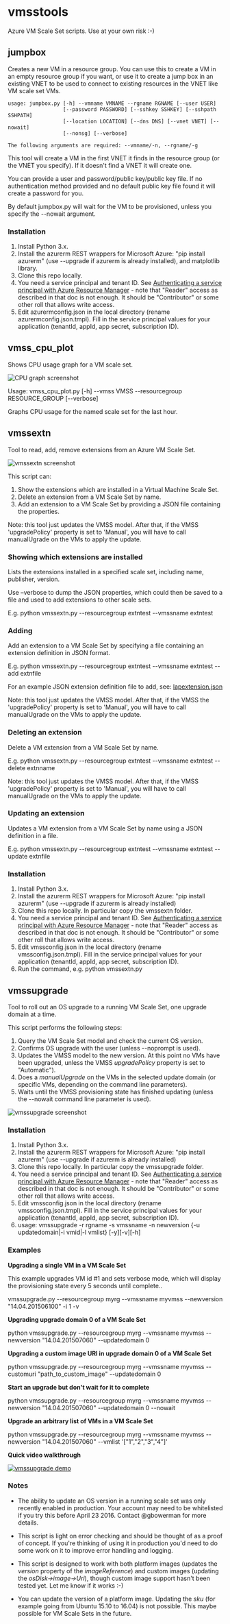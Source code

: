 # vmsstools
Azure VM Scale Set scripts. Use at your own risk :-)

## jumpbox

Creates a new VM in a resource group. You can use this to create a VM in an empty resource group if you want, or use it to create a jump box in an existing VNET to be used to connect to existing resources in the VNET like VM scale set VMs.

```
usage: jumpbox.py [-h] --vmname VMNAME --rgname RGNAME [--user USER]
                  [--password PASSWORD] [--sshkey SSHKEY] [--sshpath SSHPATH]
                  [--location LOCATION] [--dns DNS] [--vnet VNET] [--nowait]
                  [--nonsg] [--verbose]
                  
The following arguments are required: --vmname/-n, --rgname/-g
```

This tool will create a VM in the first VNET it finds in the resource group (or the VNET you specify). If it doesn't find a VNET it will create one.

You can provide a user and password/public key/public key file. If no authentication method provided and no default public key file found it will create a password for you.

By default jumpbox.py will wait for the VM to be provisioned, unless you specify the --nowait argument.

### Installation
  1. Install Python 3.x.
  2. Install the azurerm REST wrappers for Microsoft Azure: "pip install azurerm" (use --upgrade if azurerm is already installed), and matplotlib library.
  3. Clone this repo locally. 
  4. You need a service principal and tenant ID. See [Authenticating a service principal with Azure Resource Manager](https://azure.microsoft.com/en-us/documentation/articles/resource-group-authenticate-service-principal/) - note that "Reader" access as described in that doc is not enough. It should be "Contributor" or some other roll that allows write access.
  6. Edit azurermconfig.json in the local directory (rename azurermconfig.json.tmpl). Fill in the service principal values for your application (tenantId, appId, app secret, subscription ID).

## vmss_cpu_plot

Shows CPU usage graph for a VM scale set.

![CPU graph screenshot](./docs/cpu_graph.png)

Usage: vmss_cpu_plot.py [-h] --vmss VMSS --resourcegroup RESOURCE_GROUP [--verbose]

Graphs CPU usage for the named scale set for the last hour.

## vmssextn

Tool to read, add, remove extensions from an Azure VM Scale Set.

![vmssextn screenshot](./docs/vmssextn_show.png)

This script can:

  1. Show the extensions which are installed in a Virtual Machine Scale Set.
  2. Delete an extension from a VM Scale Set by name.
  3. Add an extension to a VM Scale Set by providing a JSON file containing the properties.
  
Note: this tool just updates the VMSS model. After that, if the VMSS 'upgradePolicy' property is set to 'Manual', you will have to call manualUgrade on the VMs to apply the update.

### Showing which extensions are installed

Lists the extensions installed in a specified scale set, including name, publisher, version. 

Use –verbose to dump the JSON properties, which could then be saved to a file and used to add extensions to other scale sets.

E.g. python vmssextn.py --resourcegroup extntest --vmssname extntest

### Adding 

Add an extension to a VM Scale Set by specifying a file containing an extension definition in JSON format.

E.g. python vmssextn.py --resourcegroup extntest --vmssname extntest --add extnfile

For an example JSON extension definition file to add, see: [lapextension.json](./lapextension.json)

Note: this tool just updates the VMSS model. After that, if the VMSS the 'upgradePolicy' property is set to 'Manual', you will have to call manualUgrade on the VMs to apply the update.

### Deleting an extension

Delete a VM extension from a VM Scale Set by name.

E.g. python vmssextn.py --resourcegroup extntest --vmssname extntest --delete extnname

Note: this tool just updates the VMSS model. After that, if the VMSS 'upgradePolicy' property is set to 'Manual', you will have to call manualUgrade on the VMs to apply the update.

### Updating an extension

Updates a VM extension from a VM Scale Set by name using a JSON definition in a file.

E.g. python vmssextn.py --resourcegroup extntest --vmssname extntest --update extnfile 



### Installation

  1. Install Python 3.x.
  2. Install the azurerm REST wrappers for Microsoft Azure: "pip install azurerm" (use --upgrade if azurerm is already installed)
  3. Clone this repo locally. In particular copy the vmssextn folder.
  4. You need a service principal and tenant ID. See [Authenticating a service principal with Azure Resource Manager](https://azure.microsoft.com/en-us/documentation/articles/resource-group-authenticate-service-principal/) - note that "Reader" access as described in that doc is not enough. It should be "Contributor" or some other roll that allows write access.
  6. Edit vmssconfig.json in the local directory (rename vmssconfig.json.tmpl). Fill in the service principal values for your application (tenantId, appId, app secret, subscription ID).
  7. Run the command, e.g. python vmssextn.py
  
## vmssupgrade

Tool to roll out an OS upgrade to a running VM Scale Set, one upgrade domain at a time. 

This script performs the following steps:

  1. Query the VM Scale Set model and check the current OS version.
  2. Confirms OS upgrade with the user (unless --noprompt is used).
  3. Updates the VMSS model to the new version. At this point no VMs have been upgraded, unless the VMSS _upgradePolicy_ property is set to "Automatic").
  4. Does a _manualUpgrade_ on the VMs in the selected update domain (or specific VMs, depending on the command line parameters).
  5. Waits until the VMSS provisioning state has finished updating (unless the --nowait command line parameter is used).

![vmssupgrade screenshot](./docs/vmssupgrade-screenshot.png)

### Installation
  1. Install Python 3.x.
  2. Install the azurerm REST wrappers for Microsoft Azure: "pip install azurerm" (use --upgrade if azurerm is already installed)
  3. Clone this repo locally. In particular copy the vmssupgrade folder.
  4. You need a service principal and tenant ID. See [Authenticating a service principal with Azure Resource Manager](https://azure.microsoft.com/en-us/documentation/articles/resource-group-authenticate-service-principal/) - note that "Reader" access as described in that doc is not enough. It should be "Contributor" or some other roll that allows write access.
  6. Edit vmssconfig.json in the local directory (rename vmssconfig.json.tmpl). Fill in the service principal values for your application (tenantId, appId, app secret, subscription ID).
  7. usage: vmssupgrade -r rgname -s vmssname -n newversion {-u updatedomain|-i vmid|-l vmlist} [-y][-v][-h]
  
### Examples
  
**Upgrading a single VM in a VM Scale Set** 
  
This example upgrades VM id #1 and sets verbose mode, which will display the provisioning state every 5 seconds until complete..
  
vmssupgrade.py --resourcegroup myrg --vmssname myvmss --newversion "14.04.201506100" -i 1 -v

**Upgrading upgrade domain 0 of a VM Scale Set**

python vmssupgrade.py --resourcegroup myrg --vmssname myvmss --newversion "14.04.201507060" --updatedomain 0

**Upgrading a custom image URI in upgrade domain 0 of a VM Scale Set**

python vmssupgrade.py --resourcegroup myrg --vmssname myvmss --customuri "path_to_custom_image" --updatedomain 0

**Start an upgrade but don't wait for it to complete**

python vmssupgrade.py --resourcegroup myrg --vmssname myvmss --newversion "14.04.201507060" --updatedomain 0 --nowait

**Upgrade an arbitrary list of VMs in a VM Scale Set**

python vmssupgrade.py --resourcegroup myrg --vmssname myvmss --newversion "14.04.201507060" --vmlist '["1","2","3","4"]'

**Quick video walkthrough**

[![vmssupgrade demo](https://img.youtube.com/vi/0sc9YMgvXLY/0.jpg)](https://www.youtube.com/watch?v=0sc9YMgvXLY)

### Notes

- The ability to update an OS version in a running scale set was only recently enabled in production. Your account may need to be whitelisted if you try this before April 23 2016. Contact @gbowerman for more details.

- This script is light on error checking and should be thought of as a proof of concept. If you're thinking of using it in production you'd need to do some work on it to improve error handling and logging.

- This script is designed to work with both platform images (updates the _version_ property of the _imageReference_) and custom images (updating the _osDisk->image->Uri_), though custom image support hasn't been tested yet. Let me know if it works :-)

- You can update the version of a platform image. Updating the _sku_ (for example going from Ubuntu 15.10 to 16.04) is not possible. This maybe possible for VM Scale Sets in the future.
 
